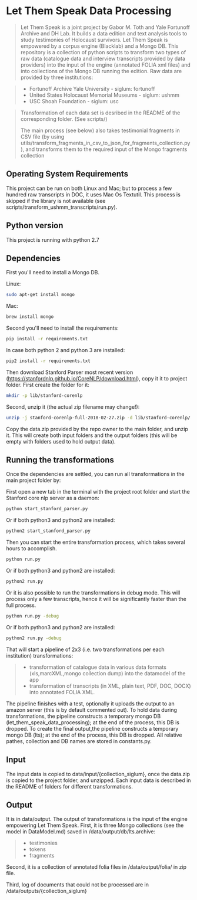 # Let Them Speak Data Processing

> Let Them Speak is a joint project by Gabor M. Toth and Yale Fortunoff Archive and DH Lab. It builds a data edition and text analysis tools to study testimonies of Holocaust survivors. Let Them Speak is empowered by a corpus engine (Blacklab) and a Mongo DB. This repository is a collection of python scripts to transform two types of raw data (catalogue data and interview transcripts provided by data providers) into the input of the engine (annotated FOLIA xml files) and into collections of the Mongo DB running the edition. Raw data are provided by three institutions:

> * Fortunoff Archive Yale University - siglum: fortunoff
> * United States Holocaust Memorial Museums - siglum: ushmm
> * USC Shoah Foundation - siglum: usc

> Transformation of each data set is desribed in the README of the corresponding folder. (See scripts/)
> 
> The main process (see below) also takes testimonial fragments in CSV file (by using utils/transform_fragments_in_csv_to_json_for_fragments_collection.py), and transforms them to the required input of the Mongo fragments collection


## Operating System Requirements

This project can be run on both Linux and Mac; but to process a few hundred raw transcripts in DOC, it uses Mac Os Textutil. This process is skipped if the library is not available (see scripts/transform_ushmm_transcripts/run.py). 

## Python version

This project is running with python 2.7

## Dependencies

First you'll need to install a Mongo DB. 

Linux:

```bash
sudo apt-get install mongo
```

Mac:

```bash
brew install mongo
```

Second you'll need to install the requirements:

```bash
pip install -r requirements.txt
```

In case both python 2 and python 3 are installed:

```bash
pip2 install -r requirements.txt
```

Then download Stanford Parser most recent version (https://stanfordnlp.github.io/CoreNLP/download.html), copy it it to project folder. First create the folder for it:
```bash
mkdir -p lib/stanford-corenlp
```

Second, unzip it (the actual zip filename may change!):

```bash
unzip -j stanford-corenlp-full-2018-02-27.zip -d lib/stanford-corenlp/
```

Copy the data.zip provided by the repo owner to the main folder, and unzip it. This will create both input folders and the output folders (this will be empty with folders used to hold output data).


## Running the transformations

Once the dependencies are settled, you can run all transformations in the main project folder by:

First open a new tab in the terminal with the project root folder and start the Stanford core nlp server as a daemon:

```bash
python start_stanford_parser.py
```

Or if both python3 and python2 are installed:

```bash
python2 start_stanford_parser.py
```
Then you can start the entire transformation process, which takes several hours to accomplish.

```bash
python run.py
```

Or if both python3 and python2 are installed:


```bash
python2 run.py
```

Or it is also possible to run the transformations in debug mode. This will process only a few transcripts, hence it will be significantly faster than the full process.

```bash
python run.py -debug
```

Or if both python3 and python2 are installed:


```bash
python2 run.py -debug
```

That will start a pipeline of 2x3 (i.e. two transformations per each institution) transformations:

> * transformation of catalogue data in various data formats (xls,marcXML,mongo collection dump) into the datamodel of the app 
> * transformation of transcripts (in XML, plain text, PDF, DOC, DOCX) into annotated FOLIA XML.

The pipeline finishes with a test, optionally it uploads the output to an amazon server (this is by default commented out). To hold data during transformations, the pipeline constructs a temporary mongo DB (let_them_speak_data_processing); at the end of the process, this DB is dropped. To create the final output,the pipeline constructs a temporary mongo DB (lts); at the end of the process, this DB is dropped. All relative pathes, collection and DB names are stored in constants.py.

## Input

The input data is copied to data/input/{collection_siglum}, once the data.zip is copied to the project folder, and unzipped. Each input data is described in the README of folders for different transformations. 

## Output

It is in data/output. The output of transformations is the input of the engine empowering Let Them Speak. First, it is three Mongo collections (see the model in DataModel.md) saved in /data/output/db/lts.archive:

> * testimonies
> * tokens
> * fragments

Second, it is a collection of annotated folia files in /data/output/folia/ in zip file. 

Third, log of documents that could not be processed are in /data/outputs/{collection_siglum}


